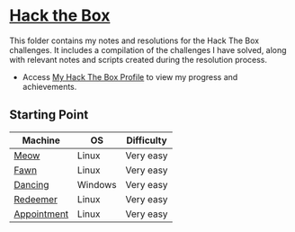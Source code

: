 # [Hack the Box](https://www.hackthebox.com/) 
This folder contains my notes and resolutions for the Hack The Box challenges. It includes a compilation of the challenges I have solved, along with relevant notes and scripts created during the resolution process.

* Access [My Hack The Box Profile](https://app.hackthebox.com/profile/1318646) to view my progress and achievements.


## Starting Point
| Machine                                      | OS      | Difficulty |
|----------------------------------------------|---------|------------|
| [Meow](./starting_point/meow/)               | Linux   | Very easy  | 
| [Fawn](./starting_point/fawn/)               | Linux   | Very easy  | 
| [Dancing](./starting_point/dancing/)         | Windows | Very easy  | 
| [Redeemer](./starting_point/redeemer/)       | Linux   | Very easy  | 
| [Appointment](./starting_point/appointment/) | Linux   | Very easy  | 